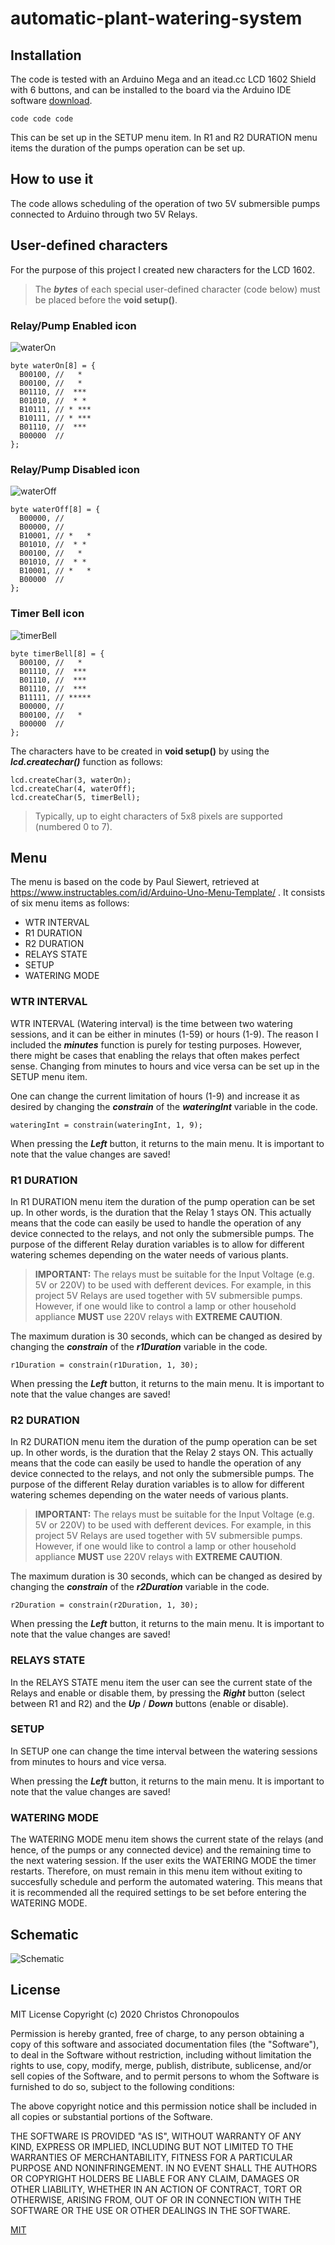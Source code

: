 # automatic-plant-watering-system
## Installation
The code is tested with an Arduino Mega and an itead.cc LCD 1602 Shield with 6 buttons, and can be installed to the board via the Arduino IDE software [download](https://www.arduino.cc/en/main/software).

```
code code code
```

 This can be set up in the SETUP menu item. In R1 and R2 DURATION menu items the duration of the pumps operation can be set up.  

## How to use it
The code allows scheduling of the operation of two 5V submersible pumps connected to Arduino through two 5V Relays.

## User-defined characters
For the purpose of this project I created new characters for the LCD 1602. 

> The **_bytes_** of each special user-defined character (code below) must be placed before the **void setup()**.

### Relay/Pump Enabled icon
![waterOn](https://github.com/christoschronopoulos/automatic-plant-watering-system/blob/master/user-char-waterOn.png)
```
byte waterOn[8] = {
  B00100, //   *
  B00100, //   *
  B01110, //  ***
  B01010, //  * *
  B10111, // * ***
  B10111, // * ***
  B01110, //  ***
  B00000  //
};
```
### Relay/Pump Disabled icon
![waterOff](https://github.com/christoschronopoulos/automatic-plant-watering-system/blob/master/user-char-waterOff.png)
```
byte waterOff[8] = {
  B00000, //
  B00000, //
  B10001, // *   *
  B01010, //  * *
  B00100, //   *
  B01010, //  * *
  B10001, // *   *
  B00000  //
};
```
### Timer Bell icon
![timerBell](https://github.com/christoschronopoulos/automatic-plant-watering-system/blob/master/user-char-timerBell.png)
```
byte timerBell[8] = {
  B00100, //   *
  B01110, //  ***
  B01110, //  ***
  B01110, //  ***
  B11111, // *****
  B00000, //
  B00100, //   *
  B00000  //
};
```

The characters have to be created in **void setup()** by using the **_lcd.createchar()_** function as follows:
```
lcd.createChar(3, waterOn);
lcd.createChar(4, waterOff);
lcd.createChar(5, timerBell);
```

> Typically, up to eight characters of 5x8 pixels are supported (numbered 0 to 7).

## Menu
The menu is based on the code by Paul Siewert, retrieved at https://www.instructables.com/id/Arduino-Uno-Menu-Template/ . It consists of six menu items as follows:
- WTR INTERVAL
- R1 DURATION
- R2 DURATION
- RELAYS STATE
- SETUP
- WATERING MODE

### WTR INTERVAL
WTR INTERVAL (Watering interval) is the time between two watering sessions, and it can be either in minutes (1-59) or hours (1-9). The reason I included the **_minutes_** function is purely for testing purposes. However, there might be cases that enabling the relays that often makes perfect sense. Changing from minutes to hours and vice versa can be set up in the SETUP menu item.

One can change the current limitation of hours (1-9) and increase it as desired by changing the **_constrain_** of the **_wateringInt_** variable in the code.

```
wateringInt = constrain(wateringInt, 1, 9);
```

When pressing the **_Left_** button, it returns to the main menu. It is important to note that the value changes are saved!

### R1 DURATION
In R1 DURATION menu item the duration of the pump operation can be set up. In other words, is the duration that the Relay 1 stays ON. This actually means that the code can easily be used to handle the operation of any device connected to the relays, and not only the submersible pumps. The purpose of the different Relay duration variables is to allow for different watering schemes depending on the water needs of various plants.

> **IMPORTANT:** The relays must be suitable for the Input Voltage (e.g. 5V or 220V) to be used with defferent devices. For example, in this project 5V Relays are used together with 5V submersible pumps. However, if one would like to control a lamp or other household appliance **MUST** use 220V relays with **EXTREME CAUTION**.

The maximum duration is 30 seconds, which can be changed as desired by changing the **_constrain_** of the **_r1Duration_** variable in the code.

```
r1Duration = constrain(r1Duration, 1, 30);
```

When pressing the **_Left_** button, it returns to the main menu. It is important to note that the value changes are saved!

### R2 DURATION
In R2 DURATION menu item the duration of the pump operation can be set up. In other words, is the duration that the Relay 2 stays ON. This actually means that the code can easily be used to handle the operation of any device connected to the relays, and not only the submersible pumps. The purpose of the different Relay duration variables is to allow for different watering schemes depending on the water needs of various plants. 

> **IMPORTANT:** The relays must be suitable for the Input Voltage (e.g. 5V or 220V) to be used with defferent devices. For example, in this project 5V Relays are used together with 5V submersible pumps. However, if one would like to control a lamp or other household appliance **MUST** use 220V relays with **EXTREME CAUTION**.

The maximum duration is 30 seconds, which can be changed as desired by changing the **_constrain_** of the **_r2Duration_** variable in the code.

```
r2Duration = constrain(r2Duration, 1, 30);
```

When pressing the **_Left_** button, it returns to the main menu. It is important to note that the value changes are saved!

### RELAYS STATE
In the RELAYS STATE menu item the user can see the current state of the Relays and enable or disable them, by pressing the **_Right_** button (select between R1 and R2) and the **_Up_** / **_Down_** buttons (enable or disable).

### SETUP
In SETUP one can change the time interval between the watering sessions from minutes to hours and vice versa.

When pressing the **_Left_** button, it returns to the main menu. It is important to note that the value changes are saved!

### WATERING MODE
The WATERING MODE menu item shows the current state of the relays (and hence, of the pumps or any connected device) and the remaining time to the next watering session. If the user exits the WATERING MODE the timer restarts. Therefore, on must remain in this menu item without exiting to succesfully schedule and perform the automated watering. This means that it is recommended all the required settings to be set before entering the WATERING MODE.

## Schematic
![Schematic](https://github.com/christoschronopoulos/automatic-plant-watering-system/blob/master/schematic.png)

## License

MIT License
Copyright (c) 2020 Christos Chronopoulos
              
Permission is hereby granted, free of charge, to any person obtaining a copy of this software and associated documentation files (the "Software"), to deal in the Software without restriction, including without limitation the rights to use, copy, modify, merge, publish, distribute, sublicense, and/or sell copies of the Software, and to permit persons to whom the Software is furnished to do so, subject to the following conditions:
              
The above copyright notice and this permission notice shall be included in all copies or substantial portions of the Software.
              
THE SOFTWARE IS PROVIDED "AS IS", WITHOUT WARRANTY OF ANY KIND, EXPRESS OR IMPLIED, INCLUDING BUT NOT LIMITED TO THE WARRANTIES OF MERCHANTABILITY,
FITNESS FOR A PARTICULAR PURPOSE AND NONINFRINGEMENT. IN NO EVENT SHALL THE AUTHORS OR COPYRIGHT HOLDERS BE LIABLE FOR ANY CLAIM, DAMAGES OR OTHER
LIABILITY, WHETHER IN AN ACTION OF CONTRACT, TORT OR OTHERWISE, ARISING FROM, OUT OF OR IN CONNECTION WITH THE SOFTWARE OR THE USE OR OTHER DEALINGS IN THE SOFTWARE.

[MIT](https://choosealicense.com/licenses/mit/)
